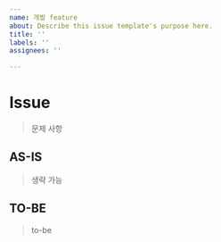 ```yaml
---
name: 개발 feature
about: Describe this issue template's purpose here.
title: ''
labels: ''
assignees: ''

---
```


# Issue
> 문제 사항

## AS-IS
> 생략 가능

## TO-BE
> to-be
